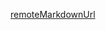 [remoteMarkdownUrl](https://raw.githubusercontent.com/ymind/maven-semantic-gitlog/master/CHANGELOG_zh-cn.md)
